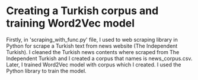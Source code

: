 # Creating a Turkish corpus and training Word2Vec model

Firstly, in 'scraping_with_func.py' file, I used to web scraping library in Python for scrape a Turkish text from news website (The Independent Turkish). I cleaned the Turkish news contents where scraped from The Independent Turkish and I created a corpus that names is news_corpus.csv.<br/>
Later, I trained Word2Vec model  with corpus which I created. I used the Python library to train the model.  
